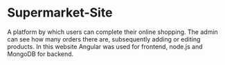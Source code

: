 # Supermarket-Site
A platform by which users can complete their online shopping. The admin can see how many orders there are, subsequently adding or editing products. In this website Angular was used for frontend, node.js and MongoDB for backend. 
